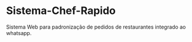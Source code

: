 # Sistema-Chef-Rapido
Sistema Web para padronização de pedidos de restaurantes integrado ao whatsapp.

